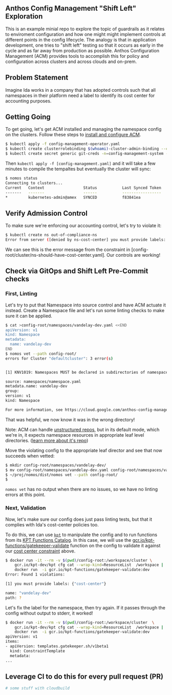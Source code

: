 
## Anthos Config Management "Shift Left" Exploration

This is an example minial repo to explore the topic of guardrails as it relates
to enviroment configuration and how one might might implement controls at
different points in the config lifecycle.  The analogy is that in application
development, one tries to "shift left" testing so that it occurs as early in the
cycle and as far away from production as possible. Anthos Configuration
Management (ACM) provides tools to accomplish this for policy and configuration
across clusters and across clouds and on-prem.

## Problem Statement

Imagine Ida works in a company that has adopted controls such that all
namespaces in their platform need a label to identify its cost center for
accounting purposes.

## Getting Going

To get going, let's get ACM installed and managing the namespace config on the
clusters. Follow these steps to [install and configure
ACM](https://cloud.google.com/anthos-config-management/docs/how-to/installing).

```bash
$ kubectl apply -f config-management-operator.yaml
$ kubectl create clusterrolebinding $(whoami)-cluster-admin-binding --clusterrole=cluster-admin --user=$(whoami)@google.com # for GKE
$ kubectl create secret generic git-creds -n=config-management-system --from-file=ssh=$HOME/.ssh/id_rsa.nomos
```

Then `kubectl apply -f [config-management.yaml]` and it will take a few minutes
to compile the tempaltes but eventually the cluster will sync:

```bash
$ nomos status 
Connecting to clusters...
Current   Context                 Status           Last Synced Token   Sync Branch
-------   -------                 ------           -----------------   -----------
*         kubernetes-admin@amex   SYNCED           f83841ea            master
```

## Verify Admission Control

To make sure we're enforcing our accounting control, let's try to violate it:

```bash
$ kubectl create ns out-of-compliance-ns
Error from server ([denied by ns-cost-center] you must provide labels: {"cost-center"}): admission webhook "validation.gatekeeper.sh" denied the request: [denied by ns-cost-center] you must provide labels: {"cost-center"}
```

We can see this is the error message from the constraint in
[config-root/cluster/ns-should-have-cost-center.yaml]. Our controls are working!


## Check via GitOps and Shift Left Pre-Commit checks

### First, Linting

Let's try to put that Namespace into source control and have ACM actuate it
instead. Create a Namespace file and let's run some linting checks to make sure
it can be applied.

```bash
$ cat >config-root/namespaces/vandelay-dev.yaml <<END
apiVersion: v1
kind: Namespace
metadata:
  name: vandelay-dev
END
$ nomos vet --path config-root/
errors for Cluster "defaultcluster": 3 error(s)


[1] KNV1019: Namespaces MUST be declared in subdirectories of namespaces/. Create a subdirectory for Namespaces declared in:

source: namespaces/namespace.yaml
metadata.name: vandelay-dev
group:
version: v1
kind: Namespace

For more information, see https://cloud.google.com/anthos-config-management/docs/reference/errors#knv1019
```

That was helpful, we now know it was in the wrong directory! 

Note: ACM can handle [unstructured
repos](https://cloud.google.com/anthos-config-management/docs/how-to/unstructured-repo),
but in its default mode, which we're in, it expects namespace resources in
appropriate leaf level directories. ([learn more about it's
repo](https://cloud.google.com/anthos-config-management/docs/how-to/repo))

Move the violating config to the appropriate leaf director and see that now
succeeds when vetted:

```bash
$ mkdir config-root/namespaces/vandelay-dev/
$ mv config-root/namespaces/vandelay-dev.yaml config-root/namespaces/vandelay-dev/namespace.yaml
$ ~/proj/nomos/dist/nomos vet --path config-root/
$
```
`nomos vet` has no output when there are no issues, so we have no linting errors at this point.


### Next, Validation

Now, let's make sure our config does just pass linting tests, but that it
complies with Ida's cost-center policies too. 

To do this, we can use [`kpt`](https://github.com/GoogleContainerTools/kpt) to
manipulate the config and to run functions from its [KPT Functions
Catalog](https://googlecontainertools.github.io/kpt-functions-catalog/). In this
case, we will use the
[gcr.io/kpt-functions/gatekeeper-validate](http://gcr.io/kpt-functions/gatekeeper-validate)
function on the config to validate it against our [cost center
constraint](./config-root/cluster/ns-should-have-cost-center.yaml) above.

```bash
$ docker run -it --rm -v $(pwd)/config-root:/workspace/cluster \
    gcr.io/kpt-dev/kpt cfg cat --wrap-kind=ResourceList  /workspace | 
    docker run  -i gcr.io/kpt-functions/gatekeeper-validate:dev
Error: Found 1 violations:

[1] you must provide labels: {"cost-center"}

name: "vandelay-dev"
path: ?

```

Let's fix the label for the namespace, then try again. If it passes through the
config without output to stderr, it worked!

```bash
$ docker run -it --rm -v $(pwd)/config-root:/workspace/cluster  \
    gcr.io/kpt-dev/kpt cfg cat --wrap-kind=ResourceList  /workspace | 
    docker run  -i gcr.io/kpt-functions/gatekeeper-validate:dev 
apiVersion: v1
items:
- apiVersion: templates.gatekeeper.sh/v1beta1
  kind: ConstraintTemplate
  metadata:
...
```

## Leverage CI to do this for every pull request (PR)

```bash
# some stuff with cloudbuild
```






